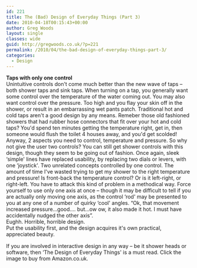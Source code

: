 ```yaml
---
id: 221
title: The (Bad) Design of Everyday Things (Part 3)
date: 2010-04-18T00:15:43+00:00
author: Greg Woods
layout: single
classes: wide
guid: http://gregwoods.co.uk/?p=221
permalink: /2010/04/the-bad-design-of-everyday-things-part-3/
categories:
  - Design
---
```

**Taps with only one control**  
Unintuitive controls don't come much better than the new wave of taps &#8211; both shower taps and sink taps. When turning on a tap, you generally want some control over the temperature of the water coming out. You may also want control over the pressure. Too high and you flay your skin off in the shower, or result in an embarrassing wet pants patch. Traditional hot and cold taps aren't a good design by any means. Remeber those old fashioned showers that had rubber hose connectors that fit over your hot and cold taps? You'd spend ten minutes getting the temperature right, get in, then someone would flush the toilet 4 houses away, and you'd get scolded! Anyway, 2 aspects you need to control, temperature and pressure. So why not give the user two controls? You can still get shower controls with this design, though they seem to be going out of fashion. Once again, sleek &#8216;simple' lines have replaced usability, by replacing two dials or levers, with one &#8216;joystick'. Two unrelated concepts controlled by one control. The amount of time I've wasted trying to get my shower to the right temperature and pressure! Is front-back the temperature control? Or is it left-right, or right-left. You have to attack this kind of problem in a methodical way. Force yourself to use only one axis at once &#8211; though it may be difficult to tell if you are actually only moving one axis, as the control &#8216;rod' may be presented to you at any one of a number of quirky &#8216;cool' angles. &#8220;Ok, that movement increased pressure&#8230;good&#8230;. but&#8230;ow ow, it also made it hot. I must have accidentally nudged the other axis&#8221;.  
Eughh. Horrible, horrible design.  
Put the usability first, and the design acquires it's own practical, appreciated beauty.

<a style="float: left; padding-right: 1.0em;" href="http://www.amazon.co.uk/gp/product/0465067107?ie=UTF8&tag=thscagrtoyo-21&linkCode=as2&camp=1634&creative=19450&creativeASIN=0465067107"><img src="http://gregwoods.co.uk/wp-content/uploads/2010/04/41qlmVH9jPL._SL160_.jpg" alt="" border="0" /></a><img style="border: none !important; margin: 0px !important;" src="http://www.assoc-amazon.co.uk/e/ir?t=thscagrtoyo-21&l=as2&o=2&a=0465067107" alt="" width="1" height="1" border="0" />  
If you are involved in interactive design in any way &#8211; be it shower heads or software, then &#8216;The Design of Everyday Things' is a must read. Click the image to buy from Amazon.co.uk.